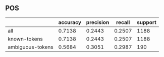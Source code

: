 
## POS

|                  | accuracy | precision | recall | support |
|------------------|----------|-----------|--------|---------|
| all              | 0.7138   | 0.2443    | 0.2507 | 1188    |
| known-tokens     | 0.7138   | 0.2443    | 0.2507 | 1188    |
| ambiguous-tokens | 0.5684   | 0.3051    | 0.2987 | 190     |

